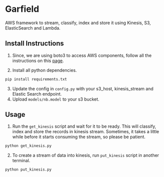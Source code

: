 # Garfield
AWS framework to stream, classify, index and store it using Kinesis, S3, ElasticSearch and Lambda.

[1]: http://boto3.readthedocs.io/en/latest/guide/quickstart.html#configuration
## Install Instructions

1. Since, we are using boto3 to access AWS components, follow all the instructions on this [page][1].

2. Install all python dependencies.
```bash
pip install requirements.txt
```
3. Update the config in `config.py` with your s3_host, kinesis_stream and Elastic Search endpoint.
4. Upload `models/nb.model` to your s3 bucket.

## Usage
1. Run the `get_kinesis` script and wait for it to be ready. This will classify, index and store the records in kinesis stream. Sometimes, it takes a little while before it starts consuming the stream, so please be patient.
```python
python get_kinesis.py
```
2. To create a stream of data into kinesis, run `put_kinesis` script in another terminal.
```python
python put_kinesis.py
```
